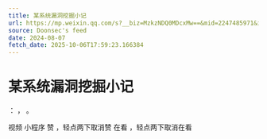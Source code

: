 ```yaml
---
title: 某系统漏洞挖掘小记
url: https://mp.weixin.qq.com/s?__biz=MzkzNDQ0MDcxMw==&mid=2247485971&idx=3&sn=326b7975ff9b74492c0d0a53b7309e92
source: Doonsec's feed
date: 2024-08-07
fetch_date: 2025-10-06T17:59:23.166384
---
```


# 某系统漏洞挖掘小记

：
，
。

视频
小程序
赞
，轻点两下取消赞
在看
，轻点两下取消在看